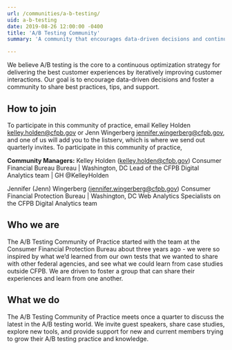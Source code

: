```yaml
---
url: /communities/a-b-testing/
uid: a-b-testing
date: 2019-08-26 12:00:00 -0400
title: 'A/B Testing Community'
summary: 'A community that encourages data-driven decisions and continuous optimization and shares best practices, tips, and support.'

---
```


We believe A/B testing is the core to a continuous optimization strategy for delivering the best customer experiences by iteratively improving customer interactions. Our goal is to encourage data-driven decisions and foster a community to share best practices, tips, and support.

## How to join

To participate in this community of practice, email Kelley Holden [kelley.holden@cfpb.gov](mailto:kelley.holden@cfpb.gov) or Jenn Wingerberg [jennifer.wingerberg@cfpb.gov](mailto:jennifer.wingerberg@cfpb.gov), and one of us will add you to the listserv, which is where we send out quarterly invites.
To participate in this community of practice,

**Community Managers:**
Kelley Holden ([kelley.holden@cfpb.gov](mailto:kelley.holden@cfpb.gov))
Consumer Financial Bureau Bureau | Washington, DC
Lead of the CFPB Digital Analytics team | GH @KelleyHolden

Jennifer (Jenn) Wingerberg ([jennifer.wingerberg@cfpb.gov](mailto:jennifer.wingerberg@cfpb.gov))
Consumer Financial Protection Bureau | Washington, DC
Web Analytics Specialists on the CFPB Digital Analytics team


## Who we are

The A/B Testing Community of Practice started with the team at the Consumer Financial Protection Bureau about three years ago - we were so inspired by what we’d learned from our own tests that we wanted to share with other federal agencies, and see what we could learn from case studies outside CFPB. We are driven to foster a group that can share their experiences and learn from one another.


## What we do

The A/B Testing Community of Practice meets once a quarter to discuss the latest in the A/B testing world. We invite guest speakers, share case studies, explore new tools, and provide support for new and current members trying to grow their A/B testing practice and knowledge.
